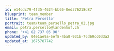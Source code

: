```yaml
---
id: e14cdc79-4f35-4624-bb65-8ed376218d87
blueprint: team_member
title: 'Petra Persello'
portrait: team/team_persello_petra_02.jpg
email: petra.persello@landenhof.ch
phone: '+41 62 737 05 90'
updated_by: 04e1ae9a-6ef8-4ba0-931b-7cd69cc0d3a2
updated_at: 1675787742
---
```

